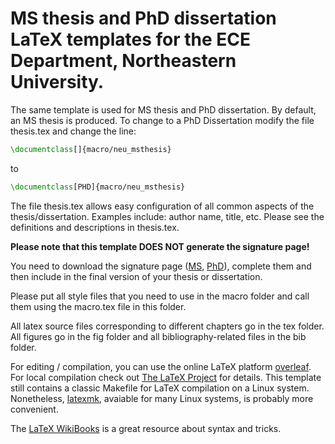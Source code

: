 # MS thesis and PhD dissertation LaTeX templates for the ECE Department, Northeastern University.


The same template is used for MS thesis and PhD dissertation. By default, an MS thesis is produced. To change to a PhD Dissertation modify the file thesis.tex and change the line:

```LaTeX
\documentclass[]{macro/neu_msthesis}
```
to
```LaTeX
\documentclass[PHD]{macro/neu_msthesis}
```


The file thesis.tex allows easy configuration of all common aspects of the thesis/dissertation. Examples include: author name, title, etc. Please see the definitions and descriptions in thesis.tex. 

**Please note that this template DOES NOT generate the signature page!**

You need to download the signature page ([MS](www.coe.neu.edu/sites/default/files/pdfs/coe/gse/ThesisSignature.pdf), [PhD](www.coe.neu.edu/sites/default/files/pdfs/coe/gse/DissertationSignature.pdf)), complete them and then include in the final version of your thesis or dissertation.


Please put all style files that you need to use in the macro folder and call them using the macro.tex file in this folder.

All latex source files corresponding to different chapters go in the tex folder. All figures go in the fig folder and all bibliography-related files in the bib folder.

For editing / compilation, you can use the online LaTeX platform [overleaf](https://www.overleaf.com). For local compilation check out [The LaTeX Project](https://www.latex-project.org/get/) for details. This template still contains a classic Makefile for LaTeX compilation on a Linux system. Nonetheless, [latexmk](https://github.com/debian-tex/latexmk), avaiable for many Linux systems, is probably more convenient.

The [LaTeX WikiBooks](https://en.wikibooks.org/wiki/LaTeX) is a great resource about syntax and tricks. 